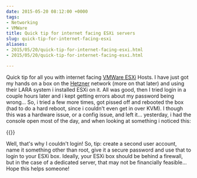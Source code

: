 ```yaml
---
date: 2015-05-20 08:12:00 +0000
tags:
- Networking
- VMWare
title: Quick tip for internet facing ESXi servers
slug: quick-tip-for-internet-facing-esxi
aliases:
- 2015/05/20/quick-tip-for-internet-facing-esxi.html
- 2015/05/20/quick-tip-for-internet-facing-esxi.html

---
```

 
Quick tip for all you with internet facing [VMWare ESXi][1] Hosts. I
have just got my hands on a box on the [Hetzner][2] network (more on
that later) and using their LARA system i installed ESXi on it. All was good, then I tried login in a couple hours later and i kept getting errors about my password being wrong... So, i tried a few more times,  got pissed off and rebooted the box (had to do a hard reboot, since i couldn't even get in over KVM). I though this was a hardware issue, or a config issue, and left it... yesterday, i had the console open most of the day, and when looking at something i noticed this:


{{<cloudinary src="/v1530620877/20150520-esxi-login-errors.png">}}

Well, that's why I couldn't login! So, tip: create a second user account, name it something other than root, give it a secure password and use that to login to your ESXi box. Ideally, your ESXi box should be behind a firewall, but in the case of a dedicated server, that may not be financially feasible... Hope this helps someone!

[1]:http://www.vmware.com/products/vsphere-hypervisor
[2]:http://www.hetzner.de/en